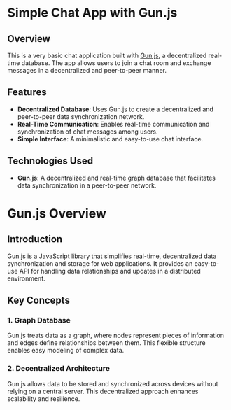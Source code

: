 # Simple Chat App with Gun.js

## Overview

This is a very basic chat application built with [Gun.js](https://gun.eco/), a decentralized real-time database. The app allows users to join a chat room and exchange messages in a decentralized and peer-to-peer manner.

## Features

- **Decentralized Database**: Uses Gun.js to create a decentralized and peer-to-peer data synchronization network.
- **Real-Time Communication**: Enables real-time communication and synchronization of chat messages among users.
- **Simple Interface**: A minimalistic and easy-to-use chat interface.

## Technologies Used

- **Gun.js**: A decentralized and real-time graph database that facilitates data synchronization in a peer-to-peer network.
# Gun.js Overview

## Introduction

Gun.js is a JavaScript library that simplifies real-time, decentralized data synchronization and storage for web applications. It provides an easy-to-use API for handling data relationships and updates in a distributed environment.

## Key Concepts

### 1. Graph Database

Gun.js treats data as a graph, where nodes represent pieces of information and edges define relationships between them. This flexible structure enables easy modeling of complex data.

### 2. Decentralized Architecture

Gun.js allows data to be stored and synchronized across devices without relying on a central server. This decentralized approach enhances scalability and resilience.

